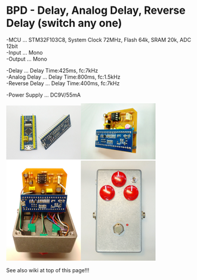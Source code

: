 # BPD - Delay, Analog Delay, Reverse Delay (switch any one)

-MCU ... STM32F103C8, System Clock 72MHz, Flash 64k, SRAM 20k, ADC 12bit  
-Input ... Mono  
-Output ... Mono  

-Delay ... Delay Time:425ms, fc:7kHz  
-Analog Delay ... Delay Time:800ms, fc:1.5kHz  
-Reverse Delay ... Delay Time:400ms, fc:7kHz  

-Power Supply ... DC9V/55mA  

<img src="https://github.com/DIYFXWorld/BPD/blob/master/image/photo_3.jpg" width=200><img src="https://github.com/DIYFXWorld/BPD/blob/master/image/photo_4.jpg" width=200>  
<img src="https://github.com/DIYFXWorld/BPD/blob/master/image/photo_6.jpg" width=200><img src="https://github.com/DIYFXWorld/BPD/blob/master/image/photo_8.jpg" width=200>  

See also wiki at top of this page!!!


